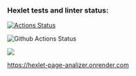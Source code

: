 ### Hexlet tests and linter status:
[![Actions Status](https://github.com/kadykovev/php-project-9/actions/workflows/hexlet-check.yml/badge.svg)](https://github.com/kadykovev/php-project-9/actions)

![Github Actions Status](https://github.com/kadykovev/php-project-9/actions/workflows/workflow.yml/badge.svg)

<a href="https://codeclimate.com/github/kadykovev/php-project-9/maintainability"><img src="https://api.codeclimate.com/v1/badges/58b9a8f64edacd4c5a75/maintainability" /></a>

https://hexlet-page-analizer.onrender.com